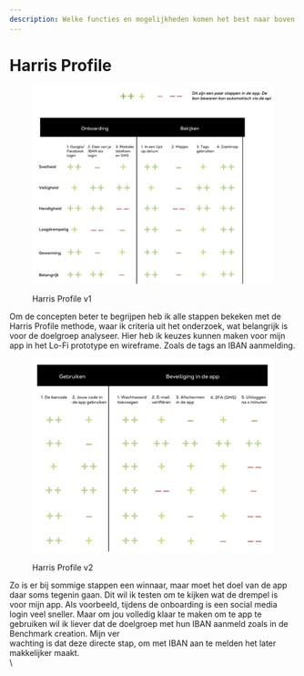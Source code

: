```yaml
---
description: Welke functies en mogelijkheden komen het best naar boven
---
```


# Harris Profile

<figure><img src="../.gitbook/assets/Schermafbeelding 2022-11-26 om 01.20.46.png" alt=""><figcaption><p>Harris Profile v1</p></figcaption></figure>

Om de concepten beter te begrijpen heb ik alle stappen bekeken met de Harris Profile methode, waar ik criteria uit het onderzoek, wat belangrijk is voor de doelgroep analyseer. Hier heb ik keuzes kunnen maken voor mijn app in het Lo-Fi prototype en wireframe. Zoals de tags an IBAN aanmelding.



<figure><img src="../.gitbook/assets/Schermafbeelding 2022-11-26 om 01.21.40.png" alt=""><figcaption><p>Harris Profile v2</p></figcaption></figure>

Zo is er bij sommige stappen een winnaar, maar moet het doel van de app daar soms tegenin gaan. Dit wil ik testen om te kijken wat de drempel is voor mijn app. Als voorbeeld, tijdens de onboarding is een social media login veel sneller. Maar om jou volledig klaar te maken om te app te gebruiken wil ik liever dat de doelgroep met hun IBAN aanmeld zoals in de Benchmark creation. Mijn ver\
wachting is dat deze directe stap, om met IBAN aan te melden het later makkelijker maakt.\
\
